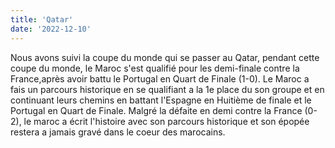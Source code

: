 ```yaml
---
title: 'Qatar'
date: '2022-12-10'
---
```


Nous avons suivi la coupe du monde qui se passer au Qatar, pendant cette coupe du monde, le Maroc s'est qualifié pour les demi-finale contre la France,après avoir battu le Portugal en Quart de Finale (1-0). Le Maroc a fais un parcours historique en se qualifiant a la 1e place du son groupe et en continuant leurs chemins en battant l'Espagne en Huitième de finale et le Portugal en Quart de Finale. Malgré la défaite en demi contre la France (0-2), le maroc a écrit l'histoire avec son parcours historique et son épopée restera a jamais gravé dans le coeur des marocains. 
